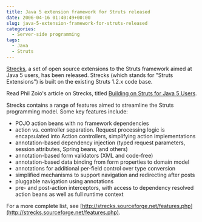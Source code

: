 ```yaml
---
title: Java 5 extension framework for Struts released
date: 2006-04-16 01:40:49+00:00
slug: java-5-extension-framework-for-struts-released
categories:
  - Server-side programming
tags:
  - Java
  - Struts
---
```


[Strecks](http://strecks.sourceforge.net/), a set of open source extensions to the Struts framework aimed at Java 5 users, has been released. Strecks (which stands for "Struts Extensions") is built on the existing Struts 1.2.x code base.

Read Phil Zoio's article on Strecks, titled [Building on Struts for Java 5 Users](http://www.theserverside.com/news/1364367/Building-on-Struts-for-Java-5-Users).

Strecks contains a range of features aimed to streamline the Struts programming model. Some key features include:

* POJO action beans with no framework dependencies
* action vs. controller separation. Request processing logic is encapsulated into Action controllers, simplifying action implementations
* annotation-based dependency injection (typed request parameters, session attributes, Spring beans, and others)
* annotation-based form validators (XML and code-free)
* annotation-based data binding from form properties to domain model
* annotations for additional per-field control over type conversion
* simplified mechanisms to support navigation and redirecting after posts
* pluggable navigation using annotations
* pre- and post-action interceptors, with access to dependency resolved action beans as well as full runtime context

For a more complete list, see [http://strecks.sourceforge.net/features.php](http://strecks.sourceforge.net/features.php).
